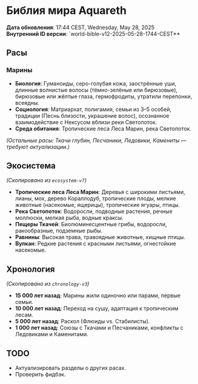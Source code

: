 # Библия мира Aquareth

**Дата обновления**: 17:44 CEST, Wednesday, May 28, 2025  
**Внутренний ID версии**: `world-bible-v12-2025-05-28-1744-CEST**

## Расы

### Марины
- **Биология**: Гуманоиды, серо-голубая кожа, заострённые уши, длинные волнистые волосы (тёмно-зелёные или бирюзовые), бирюзовые или жёлтые глаза, гермофродиты, утратили перепонки, всеядны.  
- **Социология**: Матриархат, полигамия, семьи из 3–5 особей, традиции (Песнь близости, украшение волос), осознанное взаимодействие с Нексусом вблизи реки Светопоток.  
- **Среда обитания**: Тропические леса Леса Марин, река Светопоток.  

*(Остальные расы: Ткачи глубин, Песчаники, Ледовики, Камениты — требуют актуализации.)*

## Экосистема
*(Скопировано из `ecosystem-v7`)*  
- **Тропические леса Леса Марин**: Деревья с широкими листьями, лианы, мох, дерево Кораллодуб, тропические плоды, мелкие животные (насекомые, ящерицы), тропические ягуары, птицы.  
- **Река Светопоток**: Водоросли, подводные растения, речные моллюски, мелкая рыба, водные краксы.  
- **Пещеры Ткачей**: Биолюминесцентные грибы, водоросли, ракообразные, подземные рыбы.  
- **Равнины**: Высокая трава, травоядные животные, хищные птицы.  
- **Вулкан**: Редкие растения с красными листьями, огнестойкие насекомые.  

## Хронология
*(Скопировано из `chronology-v3`)*  
- **15 000 лет назад**: Марины жили одиночно или парами, первые семьи.  
- **10 000 лет назад**: Переход на сушу, адаптация к тропическим лесам.  
- **5 000 лет назад**: Раскол (Флюиды vs. Стабилисты).  
- **1 000 лет назад**: Союзы с Ткачами и Песчаниками, конфликты с Ледовиками и Каменитами.  

## TODO
- Актуализировать разделы о других расах.  
- Проверить фидбэк.